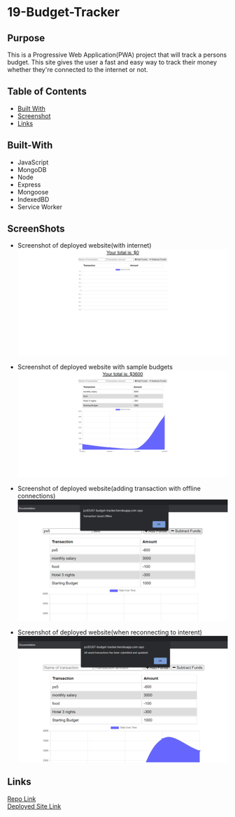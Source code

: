 # 19-Budget-Tracker

## Purpose
This is a Progressive Web Application(PWA) project that will track a persons budget. This site gives the user a fast and easy way to track their money whether they're connected to the internet or not.

## Table of Contents
  * [Built With](#built-with)
  * [Screenshot](#screenshot)
  * [Links](#links)

## Built-With
- JavaScript
- MongoDB 
- Node
- Express 
- Mongoose
- IndexedBD
- Service Worker

## ScreenShots
* Screenshot of deployed website(with internet) 
![screenshot of budget tracker](./readme_screenshots/screenshot1.png)

* Screenshot of deployed website with sample budgets
![screenshot of budget tracker](./readme_screenshots/screenshot2.png)

* Screenshot of deployed website(adding transaction with offline connections)
![screenshot of budget tracker](./readme_screenshots/screenshot3.png)

* Screenshot of deployed website(when reconnecting to interent)  
![screenshot of budget tracker](./readme_screenshots/screenshot4.png)

## Links
[Repo Link](https://github.com/jcc83267/19-Budget-Tracker)  
[Deployed Site Link](https://jcc83267-budget-tracker.herokuapp.com/) 
